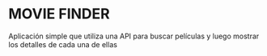 # MOVIE FINDER
Aplicación simple que utiliza una API para buscar películas y luego mostrar los detalles de cada una de ellas
